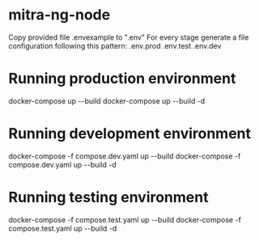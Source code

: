 # mitra-ng-node
Copy provided file .envexample to ".env"
For every stage generate a file configuration following this pattern: 
.env.prod
.env.test
.env.dev



# Running production environment
docker-compose up --build
docker-compose up --build -d

# Running development environment
docker-compose -f compose.dev.yaml  up --build
docker-compose -f compose.dev.yaml  up --build -d 

# Running testing environment
docker-compose -f compose.test.yaml  up --build
docker-compose -f compose.test.yaml  up --build -d 
